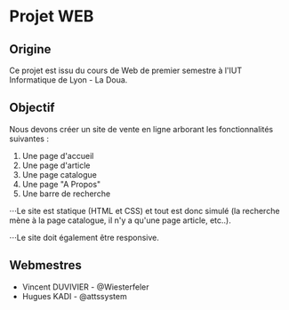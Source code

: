 # Projet WEB

## Origine

Ce projet est issu du cours de Web de premier semestre à l'IUT Informatique de Lyon - La Doua.

## Objectif

Nous devons créer un site de vente en ligne arborant les fonctionnalités suivantes :
1. Une page d'accueil
2. Une page d'article
3. Une page catalogue
4. Une page "A Propos"
5. Une barre de recherche

⋅⋅⋅Le site est statique (HTML et CSS) et tout est donc simulé (la recherche mène à la page catalogue, il n'y a qu'une page article, etc..).

⋅⋅⋅Le site doit également être responsive.

## Webmestres

- Vincent DUVIVIER - @Wiesterfeler
- Hugues KADI - @attssystem
